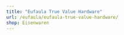 ```yaml
---
title: "Eufaula True Value Hardware"
url: /eufaula/eufaula-true-value-hardware/
shop: Eisenwaren
---
```

